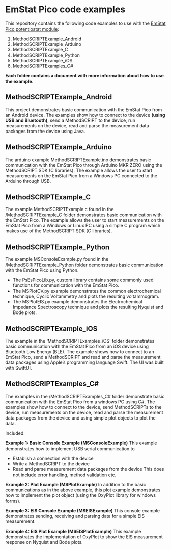 # EmStat Pico code examples
This repository contains the following code examples to use with the [EmStat Pico potentiostat module](http://www.emstatpico.com):

1. MethodSCRIPTExample_Android
1. MethodSCRIPTExample_Arduino
1. MethodSCRIPTExample_C
1. MethodSCRIPTExample_Python
1. MethodSCRIPTExample_iOS
1. MethodSCRIPTExamples_C#

**Each folder contains a document with more information about how to use the example.**

##  MethodSCRIPTExample_Android
This project demonstrates basic communication with the EmStat Pico from an Android device. The examples show how to connect to the device **(using USB and Bluetooth)**, send a MethodSCRIPT to the device, run measurements on the device, read and parse the measurement data packages from the device using Java.

## MethodSCRIPTExample_Arduino
The arduino example MethodSCRIPTExample.ino demonstrates basic communication with the EmStat Pico through Arduino MKR ZERO using the MethodSCRIPT SDK (C libraries). The example allows the user to start measurements on the EmStat Pico from a Windows PC connected to the Arduino through USB.

## MethodSCRIPTExample_C
The example MethodSCRIPTExample.c found in the /MethodSCRIPTExample_C folder demonstrates basic communication with the EmStat Pico. The example allows the user to start measurements on the EmStat Pico from a Windows or Linux PC using a simple C program which makes use of the MethodSCRIPT SDK (C libraries). 

## MethodSCRIPTExample_Python
The example MSConsoleExample.py found in the /MethodSCRIPTExample_Python folder demonstrates basic communication with the EmStat Pico using Python.
* The PsEsPicoLib.py, custom library contains some commonly used functions for communication with the EmStat Pico.
* The MSPlotCV.py example demonstrates the common electrochemical technique, Cyclic Voltammetry and plots the resulting voltammogram. 
* The MSPlotEIS.py example demonstrates the Electrochemical Impedance Spectroscopy technique and plots the resulting Nyquist and Bode plots.

## MethodSCRIPTExample_iOS
The example in the ‘MethodSCRIPTExamples_iOS’ folder demonstrates basic communication with the EmStat Pico from an iOS device using Bluetooth Low Energy (BLE). The example shows how to connect to an EmStat Pico, send a MethodSCRIPT and read and parse the measurement data packages using Apple’s programming language Swift. The UI was built with SwiftUI.

## MethodSCRIPTExamples_C#
The examples in the /MethodSCRIPTExamples_C# folder demonstrate basic communication with the EmStat Pico from a windows PC using C#. The examples show how to connect to the device, send MethodSCRIPTs to the device, run measurements on the device, read and parse the measurement data packages from the device and using simple plot objects to plot the data.

Included:

**Example 1: Basic Console Example (MSConsoleExample)**
This example demonstrates how to implement USB serial communication to
* Establish a connection with the device
* Write a MethodSCRIPT to the device
* Read and parse measurement data packages from the device
This does not include error handling, method validation etc.

**Example 2: Plot Example (MSPlotExample)**
In addition to the basic communications as in the above example, this plot example demonstrates how to implement the plot object (using the OxyPlot library for windows forms).

**Example 3: EIS Console Example (MSEISExample)**
This console example demonstrates sending, receiving and parsing data for a simple EIS measurement.

**Example 4: EIS Plot Example (MSEISPlotExample)**
This example demonstrates the implementation of OxyPlot to show the EIS measurement response on Nyquist and Bode plots.

